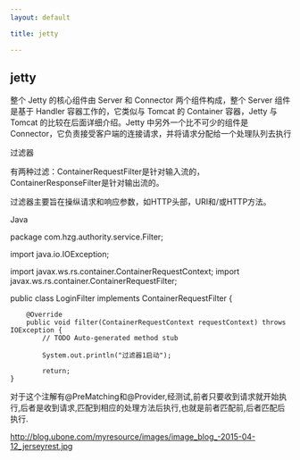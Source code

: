 ```yaml
---
layout: default

title: jetty

---
```


## jetty

整个 Jetty 的核心组件由 Server 和 Connector 两个组件构成，整个 Server 组件是基于 Handler 容器工作的，它类似与 Tomcat 的 Container 容器，Jetty 与 Tomcat 的比较在后面详细介绍。Jetty 中另外一个比不可少的组件是 Connector，它负责接受客户端的连接请求，并将请求分配给一个处理队列去执行


过滤器

有两种过滤：ContainerRequestFilter是针对输入流的，ContainerResponseFilter是针对输出流的。

过滤器主要旨在操纵请求和响应参数，如HTTP头部，URI和/或HTTP方法。


Java

package com.hzg.authority.service.Filter;

import java.io.IOException;

import javax.ws.rs.container.ContainerRequestContext;
import javax.ws.rs.container.ContainerRequestFilter;

public class LoginFilter implements ContainerRequestFilter {

		@Override
		public void filter(ContainerRequestContext requestContext) throws IOException {
			// TODO Auto-generated method stub
	
			System.out.println("过滤器1启动");
	
			return;
	}
	
	
对于这个注解有@PreMatching和@Provider,经测试,前者只要收到请求就开始执行,后者是收到请求,匹配到相应的处理方法后执行,也就是前者匹配前,后者匹配后执行. 


http://blog.ubone.com/myresource/images/image_blog_-2015-04-12_jerseyrest.jpg


    

